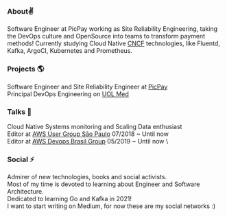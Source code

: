 ### About:v:
Software Engineer at PicPay working as Site Reliability Engineering, taking the DevOps culture and OpenSource into teams to transform payment methods! Currently studying Cloud Native [CNCF](https://www.cncf.io/) technologies, like Fluentd, Kafka, ArgoCI, Kubernetes and Prometheus.

### Projects :earth_americas:
Software Engineer and Site Reliability Engineer at [PicPay](https://picpay.com/site) \
Principal DevOps Engineering on [UOL Med](http://uolmed.com.br/)

### Talks :dizzy:
Cloud Native Systems monitoring and Scaling Data enthusiast \
Editor at [AWS User Group São Paulo](https://www.meetup.com/pt-BR/awsusergroupsp/) 07/2018 ~ Until now \
Editor at [AWS Devops Brasil Group](https://www.meetup.com/pt-BR/AWS-DevOps-Brasil/) 05/2019 ~ Until now \

### Social :zap:
Admirer of new technologies, books and social activists. \
Most of my time is devoted to learning about Engineer and Software Architecture. \
Dedicated to learning Go and Kafka in 2021! \
I want to start writing on Medium, for now these are my social networks :)
